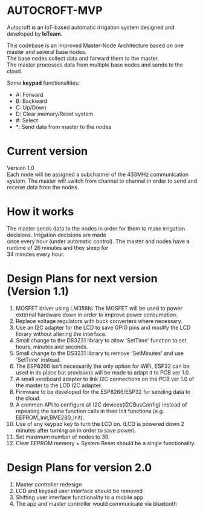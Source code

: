 # AUTOCROFT-MVP

Autocroft is an IoT-based automatic irrigation system designed and developed by **IoTeam**.

This codebase is an improved Master-Node Architecture based on one master and several base nodes.  
The base nodes collect data and forward them to the master.  
The master processes data from multiple base nodes and sends to the cloud.  

Some **keypad** functionalities:  
- A:  Forward  
- B:  Backward  
- C:  Up/Down  
- D:  Clear memory/Reset system  
- #:  Select 
- *:  Send data from master to the nodes

# Current version  
Version 1.0  
Each node will be assigned a subchannel of the 433MHz 
communication system. The master will switch from channel to channel in order to send and receive 
data from the nodes.

# How it works  
The master sends data to the nodes in order for them to make irrigation decisions. Irrigation decisions are made  
once every hour (under automatic control). The master and nodes have a runtime of 26 minutes and they sleep for  
34 minutes every hour.  

# Design Plans for next version (Version 1.1)  
1. MOSFET driver using LM358N: The MOSFET will be used to power external hardware down in order to improve power consumption.  
2. Replace voltage regulators with buck converters where necessary.  
3. Use an I2C adapter for the LCD to save GPIO pins and modify the LCD library without altering the interface.  
4. Small change to the DS3231 library to allow 'SetTime' function to set hours, minutes and seconds.  
5. Small change to the DS3231 library to remove 'SetMinutes' and use 'SetTime' instead.  
6. The ESP8266 isn't necessarily the only option for WiFi, ESP32 can be used in its place but provisions will be made to adapt it to PCB ver 1.0.  
7. A small veroboard adapter to link I2C connections on the PCB ver 1.0 of the master to the LCD I2C adapter.  
8. Firmware to be developed for the ESP8266/ESP32 for sending data to the cloud.  
9. A common API to configure all I2C devices(I2CBusConfig) instead of repeating the same function calls in their Init functions (e.g. EEPROM_Init,BME280_Init).  
10. Use of any keypad key to turn the LCD on. (LCD is powered down 2 minutes after turning on in order to save power).    
11. Set maximum number of nodes to 30.  
12. Clear EEPROM memory + System Reset should be a single functionality.  
  
# Design Plans for version 2.0  
1. Master controller redesign  
2. LCD and keypad user interface should be removed  
3. Shifting user interface functionality to a mobile app  
4. The app and master controller would communicate via bluetooth  

  
